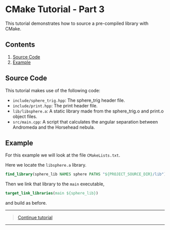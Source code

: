 # CMake Tutorial - Part 3

This tutorial demonstrates how to source a pre-compiled library with CMake.

## Contents

1. [Source Code](#Source-Code)
1. [Example](#Example)

## Source Code

This tutorial makes use of the following code:

- `include/sphere_trig.hpp`: The sphere_trig header file.
- `include/print.hpp`: The print header file.
- `lib/libsphere.a`: A static library made from the sphere_trig.o and print.o object files.
- `src/main.cpp`: A script that calculates the angular separation between Andromeda and the Horsehead nebula.

## Example

For this example we will look at the file `CMakeLists.txt`.

Here we locate the `libsphere.a` library.

```cmake
find_library(sphere_lib NAMES sphere PATHS "${PROJECT_SOURCE_DIR}/lib")
```

Then we link that library to the `main` executable,

```cmake
target_link_libraries(main ${sphere_lib})
```

and build as before.

---

> [Continue tutorial](../cmake-part4)

---
